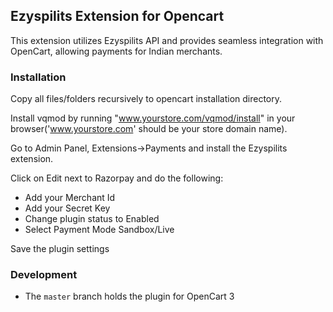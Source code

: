 ## Ezyspilits Extension for Opencart

This extension utilizes Ezyspilits API and provides seamless integration with OpenCart, allowing payments for Indian merchants.

### Installation

Copy all files/folders recursively to opencart installation directory.

Install vqmod by running "www.yourstore.com/vqmod/install" in your browser('www.yourstore.com' should be your store domain name).

Go to Admin Panel, Extensions->Payments and install the Ezyspilits extension.

Click on Edit next to Razorpay and do the following:

- Add your Merchant Id
- Add your Secret Key
- Change plugin status to Enabled
- Select Payment Mode Sandbox/Live

Save the plugin settings

### Development

- The `master` branch holds the plugin for OpenCart 3
